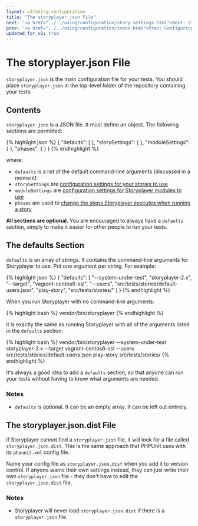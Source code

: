 ```yaml
---
layout: v2/using-configuration
title: "The storyplayer.json File"
next: '<a href="../../using/configuration/story-settings.html">Next: storySettings Section</a>'
prev: '<a href="../../using/configuration/index.html">Prev: Configuring Storyplayer</a>'
updated_for_v2: true
---
```


# The storyplayer.json File

`storyplayer.json` is the main configuration file for your tests.  You should place `storyplayer.json` in the top-level folder of the repository containing your tests.

## Contents

`storyplayer.json` is a JSON file. It must define an object. The following sections are permitted:

{% highlight json %}
{
    "defaults": [ ],
    "storySettings": { },
    "moduleSettings": { },
    "phases": { }
}
{% endhighlight %}

where:

* `defaults` is a list of the default command-line arguments (discussed in a moment)
* `storySettings` are [configuration settings for your stories to use](story-settings.html)
* `moduleSettings` are [configuration settings for Storyplayer modules to use](module-settings.html)
* `phases` are used to [change the steps Storyplayer executes when running a story](phases.html)

__All sections are optional.__  You are encouraged to always have a `defaults` section, simply to make it easier for other people to run your tests.

## The defaults Section

`defaults` is an array of strings. It contains the command-line arguments for Storyplayer to use. Put one argument per string.  For example:

{% highlight json %}
{
    "defaults": [
        "--system-under-test", "storyplayer-2.x",
        "--target", "vagrant-centos6-ssl",
        "--users", "src/tests/stories/default-users.json",
        "play-story", "src/tests/stories/"
    ]
}
{% endhighlight %}

When you run Storyplayer with no command-line arguments:

{% highlight bash %}
vendor/bin/storyplayer
{% endhighlight %}

it is exactly the same as running Storyplayer with all of the arguments listed in the `defaults` section:

{% highlight bash %}
vendor/bin/storyplayer --system-under-test storyplayer-2.x --target vagrant-centos6-ssl --users src/tests/stories/default-users.json play-story src/tests/stories/
{% endhighlight %}

It's always a good idea to add a `defaults` section, so that anyone can run your tests without having to know what arguments are needed.

### Notes

* `defaults` is optional. It can be an empty array. It can be left out entirely.

## The storyplayer.json.dist File

If Storyplayer cannot find a `storyplayer.json` file, it will look for a file called `storyplayer.json.dist`.  This is the same approach that PHPUnit uses with its `phpunit.xml` config file.

Name your config file as `storyplayer.json.dist` when you add it to version control. If anyone wants their own settings instead, they can just write their own `storyplayer.json` file - they don't have to edit the `storyplayer.json.dist` file.

### Notes

* Storyplayer will never load `storyplayer.json.dist` if there is a `storyplayer.json` file.